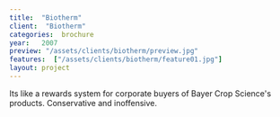 ```yaml
---
title:  "Biotherm"
client:  "Biotherm"
categories:  brochure
year:   2007
preview: "/assets/clients/biotherm/preview.jpg"
features:  ["/assets/clients/biotherm/feature01.jpg"]
layout: project
---
```


Its like a rewards system for corporate buyers of Bayer Crop Science's products. Conservative and inoffensive.
